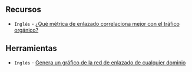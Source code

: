 


## Recursos

- `Inglés` - [¿Qué métrica de enlazado correlaciona mejor con el tráfico orgánico?](https://moz.com/blog/link-metric-serp-correlation-study)


## Herramientas

- `Inglés` - [Genera un gráfico de la red de enlazado de cualquier dominio](https://www.semrush.com/blog/backlink-network-graph/)
<!--stackedit_data:
eyJoaXN0b3J5IjpbLTE2ODA4OTMzNzZdfQ==
-->